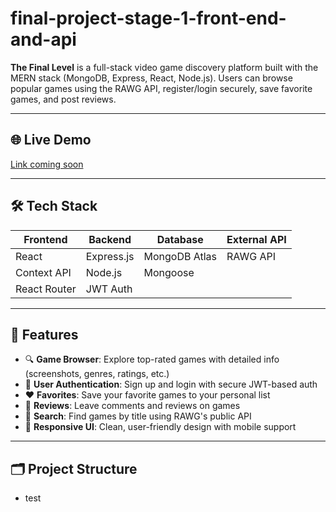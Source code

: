 # final-project-stage-1-front-end-and-api

**The Final Level** is a full-stack video game discovery platform built with the MERN stack (MongoDB, Express, React, Node.js). Users can browse popular games using the RAWG API, register/login securely, save favorite games, and post reviews.

---

## 🌐 Live Demo

[Link coming soon](https://your-deployment-url.com)

---

## 🛠 Tech Stack

| Frontend     | Backend    | Database      | External API |
| ------------ | ---------- | ------------- | ------------ |
| React        | Express.js | MongoDB Atlas | RAWG API     |
| Context API  | Node.js    | Mongoose      |              |
| React Router | JWT Auth   |               |              |

---

## 🚀 Features

- 🔍 **Game Browser**: Explore top-rated games with detailed info (screenshots, genres, ratings, etc.)
- 👤 **User Authentication**: Sign up and login with secure JWT-based auth
- ❤️ **Favorites**: Save your favorite games to your personal list
- 💬 **Reviews**: Leave comments and reviews on games
- 🔎 **Search**: Find games by title using RAWG's public API
- 🎨 **Responsive UI**: Clean, user-friendly design with mobile support

---

## 🗂️ Project Structure

- test
